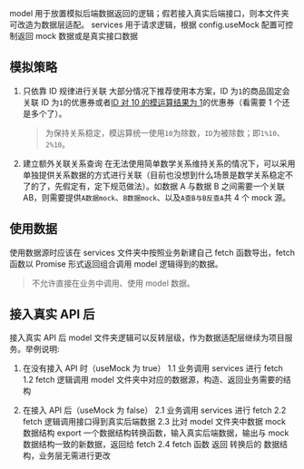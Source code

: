model 用于放置模拟后端数据返回的逻辑；假若接入真实后端接口，则本文件夹可改造为数据层适配。
services 用于请求逻辑，根据 config.useMock 配置可控制返回 mock 数据或是真实接口数据

## 模拟策略

1. 只依靠 ID 规律进行关联
   大部分情况下推荐使用本方案，ID 为`1`的商品固定会关联 ID 为`1`的优惠券或者[ID 对 10 的模运算结果为 1](https://www.runoob.com/try/try.php?filename=tryjs_oper_mod)的优惠券（看需要 1 个还是多个了）。

   > 为保持关系稳定，模运算统一使用`10`为除数，`ID`为被除数；即`1%10`、`2%10`。

2. 建立额外关联关系查询
   在无法使用简单数学关系维持关系的情况下，可以采用单独提供关系数据的方式进行关联（目前也没想到什么场景是数学关系稳定不了的了，先假定有，定下规范做法）。如数据 A 与数据 B 之间需要一个关联 AB，则需要提供`A数据mock`、`B数据mock`、以及`A查B与B反查A`共 4 个 mock 源。

## 使用数据

使用数据源时应该在 services 文件夹中按照业务新建自己 fetch 函数导出，fetch 函数以 Promise 形式返回组合调用 model 逻辑得到的数据。

> 不允许直接在业务中调用、使用 model 数据。

## 接入真实 API 后

接入真实 API 后 model 文件夹逻辑可以反转层级，作为数据适配层继续为项目服务。举例说明:

1. 在没有接入 API 时（useMock 为 true）
   1.1 业务调用 services 进行 fetch
   1.2 fetch 逻辑调用 model 文件夹中对应的数据源，构造、返回业务需要的结构

2. 在接入 API 后（useMock 为 false）
   2.1 业务调用 services 进行 fetch
   2.2 fetch 逻辑调用接口得到真实后端数据
   2.3 比对 model 文件夹中数据 mock 数据结构 export 一个数据结构转换函数，输入真实后端数据，输出与 mock 数据结构一致的新数据，返回给 fetch
   2.4 fetch 函数 返回 转换后的 数据结构，业务层无需进行更改
